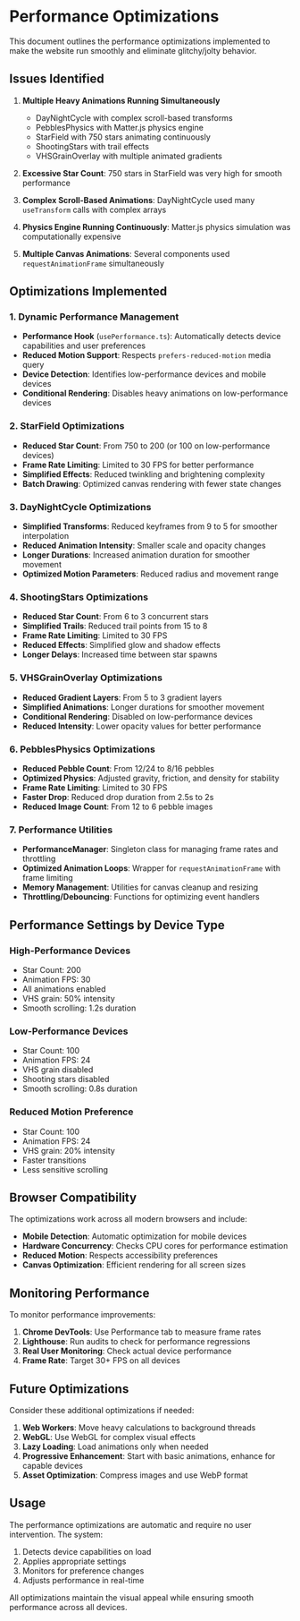 # Performance Optimizations

This document outlines the performance optimizations implemented to make the website run smoothly and eliminate glitchy/jolty behavior.

## Issues Identified

1. **Multiple Heavy Animations Running Simultaneously**

   - DayNightCycle with complex scroll-based transforms
   - PebblesPhysics with Matter.js physics engine
   - StarField with 750 stars animating continuously
   - ShootingStars with trail effects
   - VHSGrainOverlay with multiple animated gradients

2. **Excessive Star Count**: 750 stars in StarField was very high for smooth performance

3. **Complex Scroll-Based Animations**: DayNightCycle used many `useTransform` calls with complex arrays

4. **Physics Engine Running Continuously**: Matter.js physics simulation was computationally expensive

5. **Multiple Canvas Animations**: Several components used `requestAnimationFrame` simultaneously

## Optimizations Implemented

### 1. Dynamic Performance Management

- **Performance Hook** (`usePerformance.ts`): Automatically detects device capabilities and user preferences
- **Reduced Motion Support**: Respects `prefers-reduced-motion` media query
- **Device Detection**: Identifies low-performance devices and mobile devices
- **Conditional Rendering**: Disables heavy animations on low-performance devices

### 2. StarField Optimizations

- **Reduced Star Count**: From 750 to 200 (or 100 on low-performance devices)
- **Frame Rate Limiting**: Limited to 30 FPS for better performance
- **Simplified Effects**: Reduced twinkling and brightening complexity
- **Batch Drawing**: Optimized canvas rendering with fewer state changes

### 3. DayNightCycle Optimizations

- **Simplified Transforms**: Reduced keyframes from 9 to 5 for smoother interpolation
- **Reduced Animation Intensity**: Smaller scale and opacity changes
- **Longer Durations**: Increased animation duration for smoother movement
- **Optimized Motion Parameters**: Reduced radius and movement range

### 4. ShootingStars Optimizations

- **Reduced Star Count**: From 6 to 3 concurrent stars
- **Simplified Trails**: Reduced trail points from 15 to 8
- **Frame Rate Limiting**: Limited to 30 FPS
- **Reduced Effects**: Simplified glow and shadow effects
- **Longer Delays**: Increased time between star spawns

### 5. VHSGrainOverlay Optimizations

- **Reduced Gradient Layers**: From 5 to 3 gradient layers
- **Simplified Animations**: Longer durations for smoother movement
- **Conditional Rendering**: Disabled on low-performance devices
- **Reduced Intensity**: Lower opacity values for better performance

### 6. PebblesPhysics Optimizations

- **Reduced Pebble Count**: From 12/24 to 8/16 pebbles
- **Optimized Physics**: Adjusted gravity, friction, and density for stability
- **Frame Rate Limiting**: Limited to 30 FPS
- **Faster Drop**: Reduced drop duration from 2.5s to 2s
- **Reduced Image Count**: From 12 to 6 pebble images

### 7. Performance Utilities

- **PerformanceManager**: Singleton class for managing frame rates and throttling
- **Optimized Animation Loops**: Wrapper for `requestAnimationFrame` with frame limiting
- **Memory Management**: Utilities for canvas cleanup and resizing
- **Throttling/Debouncing**: Functions for optimizing event handlers

## Performance Settings by Device Type

### High-Performance Devices

- Star Count: 200
- Animation FPS: 30
- All animations enabled
- VHS grain: 50% intensity
- Smooth scrolling: 1.2s duration

### Low-Performance Devices

- Star Count: 100
- Animation FPS: 24
- VHS grain disabled
- Shooting stars disabled
- Smooth scrolling: 0.8s duration

### Reduced Motion Preference

- Star Count: 100
- Animation FPS: 24
- VHS grain: 20% intensity
- Faster transitions
- Less sensitive scrolling

## Browser Compatibility

The optimizations work across all modern browsers and include:

- **Mobile Detection**: Automatic optimization for mobile devices
- **Hardware Concurrency**: Checks CPU cores for performance estimation
- **Reduced Motion**: Respects accessibility preferences
- **Canvas Optimization**: Efficient rendering for all screen sizes

## Monitoring Performance

To monitor performance improvements:

1. **Chrome DevTools**: Use Performance tab to measure frame rates
2. **Lighthouse**: Run audits to check for performance regressions
3. **Real User Monitoring**: Check actual device performance
4. **Frame Rate**: Target 30+ FPS on all devices

## Future Optimizations

Consider these additional optimizations if needed:

1. **Web Workers**: Move heavy calculations to background threads
2. **WebGL**: Use WebGL for complex visual effects
3. **Lazy Loading**: Load animations only when needed
4. **Progressive Enhancement**: Start with basic animations, enhance for capable devices
5. **Asset Optimization**: Compress images and use WebP format

## Usage

The performance optimizations are automatic and require no user intervention. The system:

1. Detects device capabilities on load
2. Applies appropriate settings
3. Monitors for preference changes
4. Adjusts performance in real-time

All optimizations maintain the visual appeal while ensuring smooth performance across all devices.
